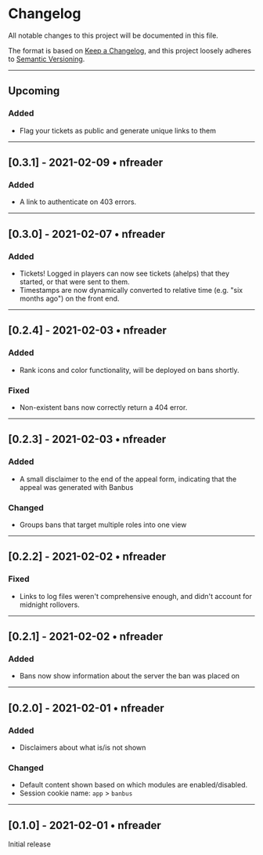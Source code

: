 # Changelog

All notable changes to this project will be documented in this file.

The format is based on [Keep a Changelog](https://keepachangelog.com/en/1.0.0/),
and this project loosely adheres to [Semantic Versioning](https://semver.org/spec/v2.0.0.html).

---

## Upcoming

### Added

- Flag your tickets as public and generate unique links to them

---

## [0.3.1] - 2021-02-09 • nfreader

### Added

- A link to authenticate on 403 errors.

---

## [0.3.0] - 2021-02-07 • nfreader

### Added

- Tickets! Logged in players can now see tickets (ahelps) that they started, or that were sent to them.
- Timestamps are now dynamically converted to relative time (e.g. "six months ago") on the front end.

---

## [0.2.4] - 2021-02-03 • nfreader

### Added

- Rank icons and color functionality, will be deployed on bans shortly.

### Fixed

- Non-existent bans now correctly return a 404 error.

---

## [0.2.3] - 2021-02-03 • nfreader

### Added

- A small disclaimer to the end of the appeal form, indicating that the appeal was generated with Banbus

### Changed

- Groups bans that target multiple roles into one view

---

## [0.2.2] - 2021-02-02 • nfreader

### Fixed

- Links to log files weren't comprehensive enough, and didn't account for midnight rollovers.

---

## [0.2.1] - 2021-02-02 • nfreader

### Added

- Bans now show information about the server the ban was placed on

---

## [0.2.0] - 2021-02-01 • nfreader

### Added

- Disclaimers about what is/is not shown

### Changed

- Default content shown based on which modules are enabled/disabled.
- Session cookie name: `app` > `banbus`

---

## [0.1.0] - 2021-02-01 • nfreader

Initial release
